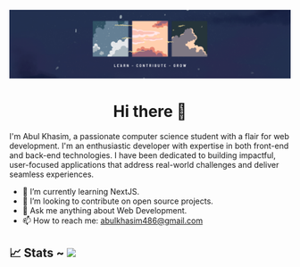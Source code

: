 ![banner](./assets/github_banner.png)

## <h1 align="center"> Hi there 👋</h1>

I'm Abul Khasim, a passionate computer science student with a flair for web development. I'm an enthusiastic developer with expertise in both front-end and back-end technologies. I have been dedicated to building impactful, user-focused applications that address real-world challenges and deliver seamless experiences. 
<!-- cysec -->

- 🌱 I’m currently learning NextJS.
- 👯 I’m looking to contribute on open source projects.
- 💬 Ask me anything about Web Development.
- 📫 How to reach me: abulkhasim486@gmail.com

## 📈 Stats ~ [![](https://visitcount.itsvg.in/api?id=abulKhasim&label=Profile%20Views&color=0&icon=0&pretty=true)](https://visitcount.itsvg.in)
